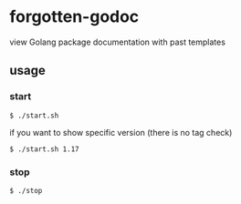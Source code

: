 # forgotten-godoc
view Golang package documentation with past templates

## usage
### start
```
$ ./start.sh
```

if you want to show specific version (there is no tag check)
```
$ ./start.sh 1.17
```

### stop
```
$ ./stop
```

